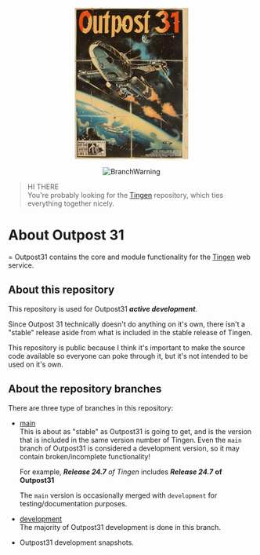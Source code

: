 <!-- u240711 -->

<div align="center">

  ![logo](./.github/images/logos/Outpost31_README.png)
  
  ![BranchWarning](https://img.shields.io/badge/Release-24.7-darkgreen?style=for-the-badge)

</div>
 
> HI THERE  
> You're probably looking for the [Tingen](https://github.com/spectrum-health-systems/Tingen) repository, which ties everything together nicely.

# About Outpost 31
=
Outpost31 contains the core and module functionality for the [Tingen](https://github.com/spectrum-health-systems/Tingen) web service.

## About this repository

This repository is used for Outpost31 ***active development***.

Since Outpost 31 technically doesn't do anything on it's own, there isn't a "stable" release aside from what is included in the stable release of Tingen.

This repository is public because I think it's important to make the source code available so everyone can poke through it, but it's not intended to be used on it's own.

## About the repository branches

There are three type of branches in this repository:

* [main](https://github.com/spectrum-health-systems/Outpost31)  
  This is about as "stable" as Outpost31 is going to get, and is the version that is included in the same version number of Tingen. Even the `main` branch of Outpost31 is considered a development version, so it may contain broken/incomplete functionality!

  For example, ***Release 24.7*** *of Tingen* includes ***Release 24.7*** **of Outpost31**

  The `main` version is occasionally merged with `development` for testing/documentation purposes.

* [development](https://github.com/spectrum-health-systems/Outpost31/tree/development)  
  The majority of Outpost31 development is done in this branch.

* Outpost31 development snapshots.